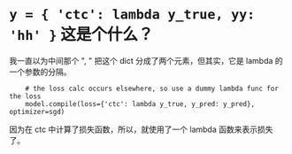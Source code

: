 # `y = { 'ctc': lambda y_true, yy: 'hh' }` 这是个什么？

我一直以为中间那个 ", " 把这个 dict 分成了两个元素，但其实，它是 lambda 的一个参数的分隔。

```
    # the loss calc occurs elsewhere, so use a dummy lambda func for the loss
    model.compile(loss={'ctc': lambda y_true, y_pred: y_pred}, optimizer=sgd)
```
因为在 ctc 中计算了损失函数，所以，就使用了一个 lambda 函数来表示损失了。
